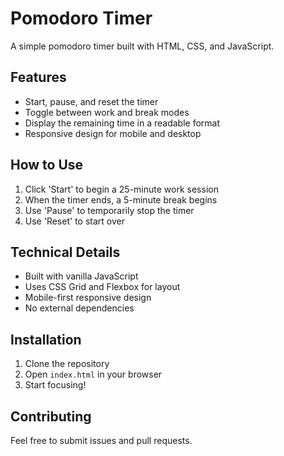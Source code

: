 # Pomodoro Timer

A simple pomodoro timer built with HTML, CSS, and JavaScript.

## Features

- Start, pause, and reset the timer
- Toggle between work and break modes
- Display the remaining time in a readable format
- Responsive design for mobile and desktop

## How to Use

1. Click 'Start' to begin a 25-minute work session
2. When the timer ends, a 5-minute break begins
3. Use 'Pause' to temporarily stop the timer
4. Use 'Reset' to start over

## Technical Details

- Built with vanilla JavaScript
- Uses CSS Grid and Flexbox for layout
- Mobile-first responsive design
- No external dependencies

## Installation

1. Clone the repository
2. Open `index.html` in your browser
3. Start focusing!

## Contributing

Feel free to submit issues and pull requests.